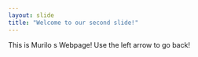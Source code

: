 ```yaml
---
layout: slide
title: "Welcome to our second slide!"
---
```

This is Murilo  s Webpage!
Use the left arrow to go back!
